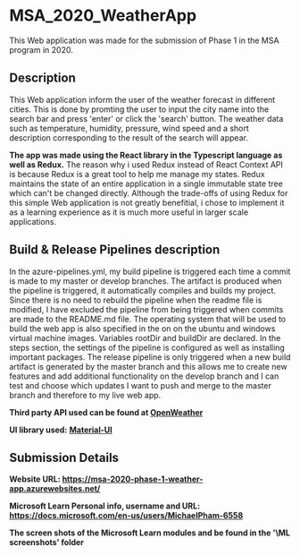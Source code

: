 # MSA_2020_WeatherApp
This Web application was made for the submission of Phase 1 in the MSA program in 2020.


## Description
This Web application inform the user of the weather forecast in different cities. This is done by promting the user to input the city name into the search bar and press 'enter' or click the 'search' button. The weather data such as temperature, humidity, pressure, wind speed and a short description corresponding to the result of the search will appear. 

**The app was made using the React library in the Typescript language as well as Redux.** 
The reason why i used Redux instead of React Context API is because Redux is a great tool to help me manage my states.
Redux maintains the state of an entire application in a single immutable state tree which can't be changed directly. Although the trade-offs of using Redux for this simple Web application is not greatly benefitial, i chose to implement it as a learning experience as it is much more useful in larger scale applications. 

## Build & Release Pipelines description
In the azure-pipelines.yml, my build pipeline is triggered each time a commit is made to my master or develop branches. The artifact is produced when the pipeline is triggered, it automatically compiles and builds my project. Since there is no need to rebuild the pipeline when the readme file is modified, I have excluded the pipeline from being triggered when commits are made to the README.md file. The operating system that will be used to build the web app is also specified in the on on the ubuntu and windows virtual machine images. Variables rootDir and buildDir are declared. In the steps section, the settings of the pipeline is configured as well as installing important packages. The release pipeline is only triggered when a new build artifact is generated by the master branch and this allows me to create new features and add additional functionality on the develop branch and I can test and choose which updates I want to push and merge to the master branch and therefore to my live web app.


**Third party API used can be found at [OpenWeather](https://openweathermap.org/current)**

**UI library used:** **[Material-UI](https://material-ui.com/)**

## Submission Details

**Website URL: https://msa-2020-phase-1-weather-app.azurewebsites.net/**

**Microsoft Learn Personal info, username and URL: https://docs.microsoft.com/en-us/users/MichaelPham-6558**

**The screen shots of the Microsoft Learn modules and be found in the '\ML screenshots\' folder** 







